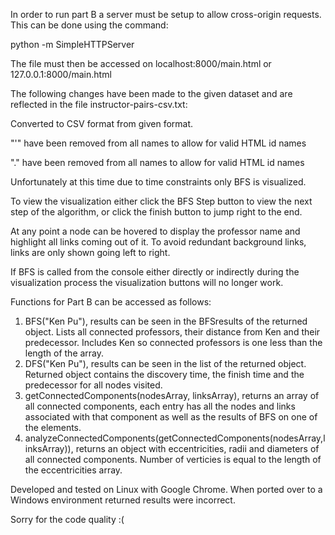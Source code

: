 In order to run part B a server must be setup to allow cross-origin requests. This can be done using the command:

python -m SimpleHTTPServer

The file must then be accessed on localhost:8000/main.html or 127.0.0.1:8000/main.html

The following changes have been made to the given dataset and are reflected in the file instructor-pairs-csv.txt:

  Converted to CSV format from given format.
  
  "'" have been removed from all names to allow for valid HTML id names
  
  "." have been removed from all names to allow for valid HTML id names

Unfortunately at this time due to time constraints only BFS is visualized.

To view the visualization either click the BFS Step button to view the next step of the algorithm, or click the finish button to jump right to the end.

At any point a node can be hovered to display the professor name and highlight all links coming out of it. To avoid redundant background links, links are only shown going left to right.

If BFS is called from the console either directly or indirectly during the visualization process the visualization buttons will no longer work.

Functions for Part B can be accessed as follows:

  1. BFS("Ken Pu"), results can be seen in the BFSresults of the returned object. Lists all connected professors, their distance from Ken and their predecessor. Includes Ken so connected professors is one less than the length of the array.
  2. DFS("Ken Pu"), results can be seen in the list of the returned object. Returned object contains the discovery time, the finish time and the predecessor for all nodes visited.
  3. getConnectedComponents(nodesArray, linksArray), returns an array of all connected components, each entry has all the nodes and links associated with that component as well as the results of BFS on one of the elements.
  4. analyzeConnectedComponents(getConnectedComponents(nodesArray,linksArray)), returns an object with eccentricities, radii and diameters of all connected components. Number of verticies is equal to the length of the eccentricities array.

Developed and tested on Linux with Google Chrome. When ported over to a Windows environment returned results were incorrect.

Sorry for the code quality :( 
